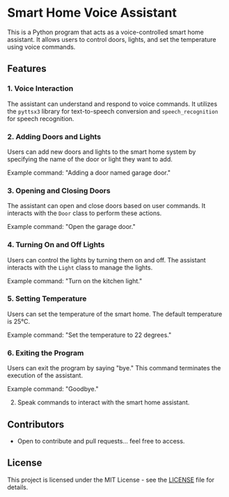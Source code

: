 # Smart Home Voice Assistant

This is a Python program that acts as a voice-controlled smart home assistant. It allows users to control doors, lights, and set the temperature using voice commands.

## Features

### 1. Voice Interaction

The assistant can understand and respond to voice commands. It utilizes the `pyttsx3` library for text-to-speech conversion and `speech_recognition` for speech recognition.

### 2. Adding Doors and Lights

Users can add new doors and lights to the smart home system by specifying the name of the door or light they want to add.

Example command: "Adding a door named garage door."

### 3. Opening and Closing Doors

The assistant can open and close doors based on user commands. It interacts with the `Door` class to perform these actions.

Example command: "Open the garage door."

### 4. Turning On and Off Lights

Users can control the lights by turning them on and off. The assistant interacts with the `Light` class to manage the lights.

Example command: "Turn on the kitchen light."

### 5. Setting Temperature

Users can set the temperature of the smart home. The default temperature is 25°C.

Example command: "Set the temperature to 22 degrees."

### 6. Exiting the Program

Users can exit the program by saying "bye." This command terminates the execution of the assistant.

Example command: "Goodbye."


2. Speak commands to interact with the smart home assistant.

## Contributors

- Open to contribute and pull requests... feel free to access.

## License

This project is licensed under the MIT License - see the [LICENSE](LICENSE) file for details.

